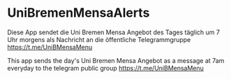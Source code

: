 # UniBremenMensaAlerts

Diese App sendet die Uni Bremen Mensa Angebot des Tages täglich um 7 Uhr morgens als Nachricht an die öffentliche Telegrammgruppe
https://t.me/UniBMensaMenu

This app sends the day's Uni Bremen Mensa Angebot as a message at 7am everyday to the telegram public group
https://t.me/UniBMensaMenu



